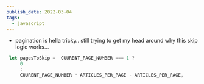 ```yaml
---
publish_date: 2022-03-04
tags:
  - javascript
---
```

- pagination is hella tricky.. still trying to get my head around why this skip logic works...

```js
 let pagesToSkip =  CUURENT_PAGE_NUMBER === 1 ? 
	 0
	 : 
     CUURENT_PAGE_NUMBER * ARTICLES_PER_PAGE - ARTICLES_PER_PAGE,
```
